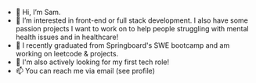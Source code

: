 - 👋 Hi, I’m Sam.
- 👀 I’m interested in front-end or full stack development. I also have some passion projects I want to work on to help people struggling with mental health issues and in healthcare!
- 🌱 I recently graduated from Springboard's SWE bootcamp and am working on leetcode & projects.
- 💞️ I'm also actively looking for my first tech role!
- 📫 You can reach me via email (see profile)

<!---
TheRoboticEngineer/TheRoboticEngineer is a ✨ special ✨ repository because its `README.md` (this file) appears on your GitHub profile.
You can click the Preview link to take a look at your changes.
--->

